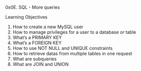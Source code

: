 0x0E. SQL - More queries

Learning Objectives

1. How to create a new MySQL user
2. How to manage privileges for a user to a database or table
3. What’s a PRIMARY KEY
4. What’s a FOREIGN KEY
5. How to use NOT NULL and UNIQUE constraints
6. How to retrieve datas from multiple tables in one request
7. What are subqueries
8. What are JOIN and UNION
